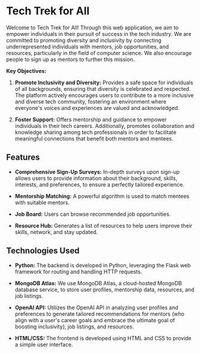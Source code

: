 # Tech Trek for All

Welcome to Tech Trek for All! Through this web application, we aim to empower individuals in their pursuit of success in the tech industry. We are committed to promoting diversity and inclusivity by connecting underrepresented individuals with mentors, job opportunities, and resources, particularly in the field of computer science. We also encourage people to sign up as mentors to further this mission.

**Key Objectives:**

1. **Promote Inclusivity and Diversity:** Provides a safe space for individuals of all backgrounds, ensuring that diversity is celebrated and respected. The platform actively encourages users to contribute to a more inclusive and diverse tech community, fostering an environment where everyone's voices and experiences are valued and acknowledged.

2. **Foster Support:** Offers mentorship and guidance to empower individuals in their tech careers. Additionally, promotes collaboration and knowledge sharing among tech professionals in order to facilitate meaningful connections that benefit both mentors and mentees.
   
## Features

- **Comprehensive Sign-Up Surveys:** In-depth surveys upon sign-up allows users to provide information about their background, skills, interests, and preferences, to ensure a perfectly tailored experience.
  
- **Mentorship Matching:** A powerful algorithm is used to match mentees with suitable mentors.
  
- **Job Board:** Users can browse recommended job opportunities.
  
- **Resource Hub:** Generates a list of resources to help users improve their skills, network, and stay updated.

## Technologies Used

- **Python:** The backend is developed in Python, leveraging the Flask web framework for routing and handling HTTP requests.

- **MongoDB Atlas:** We use MongoDB Atlas, a cloud-hosted MongoDB database service, to store user profiles, mentorship data, resources, and job listings.

- **OpenAI API:** Utilizes the OpenAI API in analyzing user profiles and preferences to generate tailored recommendations for mentors (who align with a user's career goals and embrace the ultimate goal of boosting inclusivity), job listings, and resources.

- **HTML/CSS:** The frontend is developed using HTML and CSS to provide a simple user interface.
